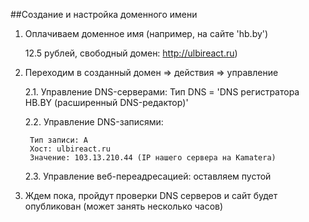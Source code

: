 ##Создание и настройка доменного имени

1. Оплачиваем доменное имя (например, на сайте 'hb.by')
   
   12.5 рублей, свободный домен: http://ulbireact.ru)
2. Переходим в созданный домен => действия => управление
    
    2.1. Управление DNS-серверами: Тип DNS = 'DNS регистратора HB.BY (расширенный DNS-редактор)'

    2.2. Управление DNS-записями: 
        
        Тип записи: А
        Хост: ulbireact.ru
        Значение: 103.13.210.44 (IP нашего сервера на Kamatera)

    2.3. Управление веб-переадресацией: оставляем пустой

3. Ждем пока, пройдут проверки DNS серверов и сайт будет опубликован (может занять несколько часов)

